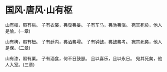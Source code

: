 # 国风·唐风·山有枢

山有枢，隰有榆。
子有衣裳，弗曳弗娄。
子有车马，弗驰弗驱。
宛其死矣，他人是愉。(一章)

山有栲，隰有杻。
子有廷内，弗洒弗埽。
子有钟鼓，弗鼓弗考。
宛其死矣，他人是保。(二章)

山有漆，隰有栗。
子有酒食，何不日鼓瑟。
且以喜乐，且以永日。
宛其死矣，他人入室。(三章)

